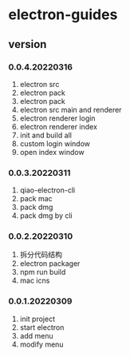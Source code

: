 # electron-guides

## version
### 0.0.4.20220316
1. electron src
2. electron pack
3. electron pack
4. electron src main and renderer
5. electron renderer login
6. electron renderer index
7. init and build all
8. custom login window
9. open index window

### 0.0.3.20220311
1. qiao-electron-cli
2. pack mac
3. pack dmg
4. pack dmg by cli

### 0.0.2.20220310
1. 拆分代码结构
2. electron packager
3. npm run build
4. mac icns

### 0.0.1.20220309
1. init project
2. start electron
3. add menu
4. modify menu


